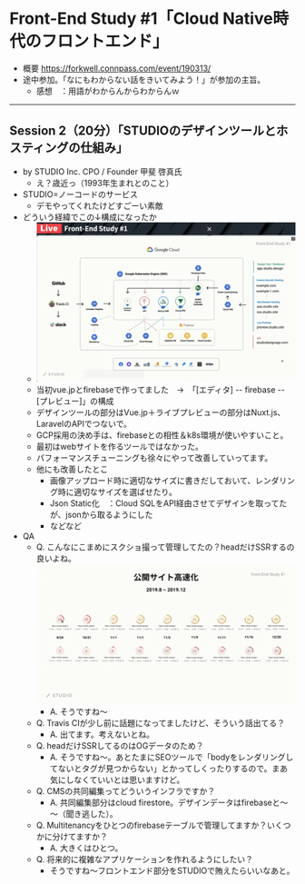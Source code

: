 # Front-End Study #1「Cloud Native時代のフロントエンド」

* 概要 <https://forkwell.connpass.com/event/190313/>
* 途中参加。「なにもわからない話をきいてみよう！」が参加の主旨。
    * 感想　：用語がわからんからわからんｗ

---

## Session 2（20分）「STUDIOのデザインツールとホスティングの仕組み」

* by STUDIO Inc. CPO / Founder 甲斐 啓真氏
    * え？歳近っ（1993年生まれとのこと）
* STUDIO=ノーコードのサービス
    * デモやってくれたけどすごーい素敵
* どういう経緯でこの↓構成になったか
    * ![](2020-11-09-21-45-26.png)
    * 当初vue.jpとfirebaseで作ってました　→　「[エディタ] -- firebase -- [プレビュー]」の構成
    * デザインツールの部分はVue.jp＋ライブプレビューの部分はNuxt.js、LaravelのAPIでつないで。
    * GCP採用の決め手は、firebaseとの相性＆k8s環境が使いやすいこと。
    * 最初はwebサイトを作るツールではなかった。
    * パフォーマンスチューニングも徐々にやって改善していってます。
    * 他にも改善したとこ
        * 画像アップロード時に適切なサイズに書きだしておいて、レンダリング時に適切なサイズを選ばせたり。
        * Json Static化　：Cloud SQLをAPI経由させてデザインを取ってたが、jsonから取るようにした
        * などなど
* QA
    * Q. こんなにこまめにスクショ撮って管理してたの？headだけSSRするの良いよね。
    ![](2020-11-09-21-47-40.png)
        * A. そうですね～
    * Q. Travis CIが少し前に話題になってましたけど、そういう話出てる？
        * A. 出てます。考えないとね。
    * Q. headだけSSRしてるのはOGデータのため？
        * A. そうですね～。あとたまにSEOツールで「bodyをレンダリングしてないとタグが見つからない」とかってしくったりするので。まあ気にしなくていいとは思いますけど。
    * Q. CMSの共同編集ってどういうインフラですか？
        * A. 共同編集部分はcloud firestore。デザインデータはfirebaseと～～（聞き逃した）。
    * Q. Multitenancyをひとつのfirebaseテーブルで管理してますか？いくつかに分けてますか？
        * A. 大きくはひとつ。
    * Q. 将来的に複雑なアプリケーションを作れるようにしたい？
        * そうですね～フロントエンド部分をSTUDIOで賄えたらいいなあと。